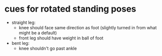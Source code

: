 # cues for rotated standing poses

* straight leg:
  * knee should face same direction as foot (slightly turned in from what might be a default)
  * front leg should have weight in ball of foot 
* bent leg: 
  * knee shouldn't go past ankle